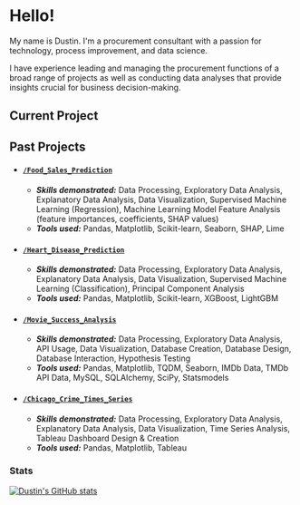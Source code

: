 # **Hello!**

My name is Dustin. I'm a procurement consultant with a passion for technology, process improvement, and data science.

I have experience leading and managing the procurement functions of a broad range of projects as well as conducting data analyses that provide insights crucial for business decision-making.
## Current Project


## Past Projects


- #### [**`/Food_Sales_Prediction`**](https://github.com/dustinpw/Food_Sales_Prediction)
    - **_Skills demonstrated:_** Data Processing, Exploratory Data Analysis, Explanatory Data Analysis, Data Visualization, Supervised Machine Learning (Regression), Machine Learning Model Feature Analysis (feature importances, coefficients, SHAP values)
    - **_Tools used:_** Pandas, Matplotlib, Scikit-learn, Seaborn, SHAP, Lime

- #### [**`/Heart_Disease_Prediction`**](https://github.com/dustinpw/Heart_Disease_Prediction)
    - **_Skills demonstrated:_** Data Processing, Exploratory Data Analysis, Explanatory Data Analysis, Data Visualization, Supervised Machine Learning (Classification), Principal Component Analysis
    - **_Tools used:_** Pandas, Matplotlib, Scikit-learn, XGBoost, LightGBM
      
- #### [**`/Movie_Success_Analysis`**](https://github.com/dustinpw/Movie_Success_Analysis)
    - **_Skills demonstrated:_** Data Processing, Exploratory Data Analysis, API Usage, Data Visualization, Database Creation, Database Design, Database Interaction, Hypothesis Testing
    - **_Tools used:_** Pandas, Matplotlib, TQDM, Seaborn, IMDb Data, TMDb API Data, MySQL, SQLAlchemy, SciPy, Statsmodels

- #### [**`/Chicago_Crime_Times_Series`**](https://github.com/dustinpw/Chicago_Crime_Times_Series)
    - **_Skills demonstrated:_** Data Processing, Exploratory Data Analysis, Explanatory Data Analysis, Data Visualization, Time Series Analysis, Tableau Dashboard Design & Creation
    - **_Tools used:_** Pandas, Matplotlib, Tableau

### Stats

[![Dustin's GitHub stats](https://github-readme-stats.vercel.app/api?username=dustinpw)](https://github.com/dustinpw/github-readme-stats)

<!-- 18-July-2023 -->
